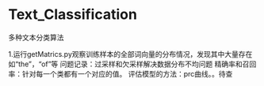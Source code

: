 # Text_Classification
多种文本分类算法

1.运行getMatrics.py观察训练样本的全部词向量的分布情况，发现其中大量存在如“the”，“of”等
问题记录：过采样和欠采样解决数据分布不均问题
精确率和召回率：针对每一个类都有一个对应的值。
评估模型的方法：prc曲线。。待查
